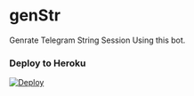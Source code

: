 # genStr
Genrate Telegram String Session Using this bot.


### Deploy to Heroku
[![Deploy](https://www.herokucdn.com/deploy/button.svg)](https://heroku.com/deploy?template=https://github.com/Krakinz/genStr)
